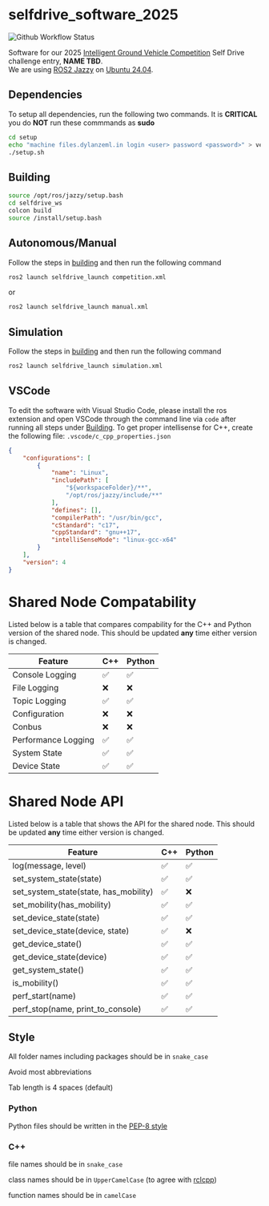 # selfdrive_software_2025

![Github Workflow Status](https://img.shields.io/github/actions/workflow/status/SoonerRobotics/selfdrive_software_2025/compile_run.yml)

Software for our 2025 [Intelligent Ground Vehicle Competition](http://www.igvc.org/) Self Drive challenge entry, **NAME TBD**.  
We are using [ROS2 Jazzy](https://docs.ros.org/en/jazzy/index.html) on [Ubuntu 24.04](https://releases.ubuntu.com/24.04/).

## Dependencies

To setup all dependencies, run the following two commands. It is **CRITICAL** you do **NOT** run these commmands as **sudo**
```bash
cd setup
echo "machine files.dylanzeml.in login <user> password <password>" > vectorsecrets.txt
./setup.sh
```

## Building

```bash
source /opt/ros/jazzy/setup.bash
cd selfdrive_ws
colcon build
source /install/setup.bash
```

## Autonomous/Manual

Follow the steps in [building](#building) and then run the following command
```bash
ros2 launch selfdrive_launch competition.xml
```
or
```bash
ros2 launch selfdrive_launch manual.xml
```

## Simulation

Follow the steps in [building](#building) and then run the following command
```bash
ros2 launch selfdrive_launch simulation.xml
```

## VSCode

To edit the software with Visual Studio Code, please install the ros extension and open VSCode through the command line via `code` after running all steps under [Building](#building). To get proper intellisense for C++, create the following file: `.vscode/c_cpp_properties.json`
```json
{
    "configurations": [
        {
            "name": "Linux",
            "includePath": [
                "${workspaceFolder}/**",
                "/opt/ros/jazzy/include/**"
            ],
            "defines": [],
            "compilerPath": "/usr/bin/gcc",
            "cStandard": "c17",
            "cppStandard": "gnu++17",
            "intelliSenseMode": "linux-gcc-x64"
        }
    ],
    "version": 4
}
```

# Shared Node Compatability

Listed below is a table that compares compability for the C++ and Python version of the shared node. This should be updated **any** time either version is changed.

| Feature | C++ | Python |
| ------- | --- | ------ |
| Console Logging | ✅ | ✅ |
| File Logging | ❌ | ❌ |
| Topic Logging | ✅ | ✅ |
| Configuration | ❌ | ❌ |
| Conbus | ❌ | ❌ |
| Performance Logging | ✅ | ✅ |
| System State | ✅ | ✅ |
| Device State | ✅ | ✅ |

# Shared Node API

Listed below is a table that shows the API for the shared node. This should be updated **any** time either version is changed.

| Feature | C++ | Python |
| ------- | --- | ------ |
| log(message, level) | ✅ | ✅ |
| set_system_state(state) | ✅ | ✅ |
| set_system_state(state, has_mobility) | ✅ | ❌ |
| set_mobility(has_mobility) | ✅ | ✅ |
| set_device_state(state) | ✅ | ✅ |
| set_device_state(device, state) | ✅ | ❌ |
| get_device_state() | ✅ | ✅ |
| get_device_state(device) | ✅ | ✅ |
| get_system_state() | ✅ | ✅ |
| is_mobility() | ✅ | ✅ |
| perf_start(name) | ✅ | ✅ |
| perf_stop(name, print_to_console) | ✅ | ✅ |

## Style
All folder names including packages should be in `snake_case`

Avoid most abbreviations

Tab length is 4 spaces (default)

### Python
Python files should be written in the [PEP-8 style](https://peps.python.org/pep-0008/)

### C++
file names should be in `snake_case`

class names should be in `UpperCamelCase` (to agree with [rclcpp](https://docs.ros2.org/foxy/api/rclcpp/index.html))

function names should be in `camelCase`

